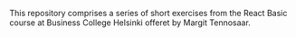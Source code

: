 This repository comprises a series of short exercises from the React Basic course at Business College Helsinki offeret by Margit Tennosaar.
